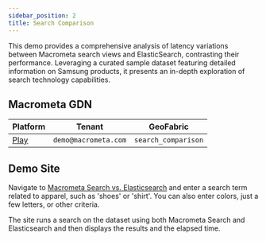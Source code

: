 ```yaml
---
sidebar_position: 2
title: Search Comparison
---
```


This demo provides a comprehensive analysis of latency variations between Macrometa search views and ElasticSearch, contrasting their performance. Leveraging a curated sample dataset featuring detailed information on Samsung products, it presents an in-depth exploration of search technology capabilities.

## Macrometa GDN

| **Platform**                       | **Tenant**                      | **GeoFabric** |
| ---------------------------------- | ------------------------------ | -------------- |
| [Play](https://play.macrometa.io/) | `demo@macrometa.com` | `search_comparison` |

## Demo Site

Navigate to [Macrometa Search vs. Elasticsearch](https://macrometacorp.github.io/demo-search-comparison/) and enter a search term related to apparel, such as 'shoes' or 'shirt'. You can also enter colors, just a few letters, or other criteria.

The site runs a search on the dataset using both Macrometa Search and Elasticsearch and then displays the results and the elapsed time.
